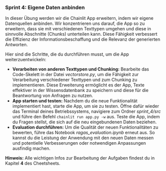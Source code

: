 ### Sprint 4: Eigene Daten anbinden
In dieser Übung werden wir die Chainlit App erweitern, indem wir eigene Datenquellen anbinden. Wir konzentrieren uns darauf, die App so zu erweitern, dass sie mit verschiedenen Texttypen umgehen und diese in sinnvolle Abschnitte (Chunks) unterteilen kann. Diese Fähigkeit verbessert die Effizienz der Informationsbeschaffung und die Relevanz der generierten Antworten.

Hier sind die Schritte, die du durchführen musst, um die App weiterzuentwickeln:
- **Verarbeiten von anderen Texttypen und Chunking:** Bearbeite das Code-Skelett in der Datei _vectorstore.py_, um die Fähigkeit zur Verarbeitung verschiedener Texttypen und zum Chunking zu implementieren. Diese Erweiterung ermöglicht es der App, Texte effektiver in der Wissensdatenbank zu speichern und diese für die Beantwortung von Anfragen zu nutzen.
- **App starten und testen:** Nachdem du die neue Funktionalität implementiert hast, starte die App, um sie zu testen. Öffne dafür wieder das Terminal deines Betriebssystems, navigiere zum Ordner _sprint_4/src_ und führe den Befehl ``chainlit run app.py -w`` aus. Teste die App, indem du Fragen stellst, die sich auf die neu eingebundenen Daten beziehen.
- **Evaluation durchführen:** Um die Qualität der neuen Funktionalitäten zu bewerten, führe das Notebook _ragas_evaluation.ipynb_ erneut aus. So kannst du die Leistung der Anwendung mit den neuen Daten messen und potentielle Verbesserungen oder notwendigen Anpassungen ausfindig machen.

**Hinweis:** Alle wichtigen Infos zur Bearbeitung der Aufgaben findest du in Kapitel **4** des Cheetsheets.